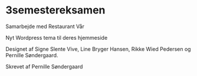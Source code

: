 # 3semestereksamen

Samarbejde med Restaurant Vår 

Nyt Wordpress tema til deres hjemmeside

Designet af Signe Slente Vive, Line Bryger Hansen, Rikke Wied Pedersen og Pernille Søndergaard.
 
Skrevet af Pernille Søndergaard
